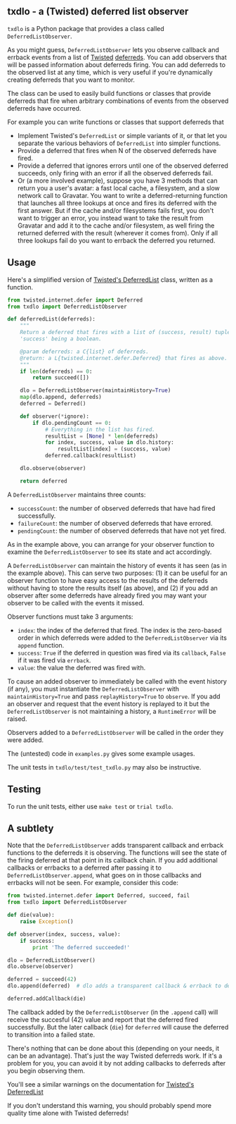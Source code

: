 ## txdlo - a (Twisted) deferred list observer

`txdlo` is a Python package that provides a class called `DeferredListObserver`.

As you might guess, `DeferredListObserver` lets you observe callback and
errback events from a list of [Twisted](http://twistedmatrix.com)
[deferreds](http://twistedmatrix.com/documents/current/core/howto/defer.html). You
can add observers that will be passed information about deferreds firing.
You can add deferreds to the observed list at any time, which is very
useful if you're dynamically creating deferreds that you want to monitor.

The class can be used to easily build functions or classes that provide
deferreds that fire when arbitrary combinations of events from the observed
deferreds have occurred.

For example you can write functions or classes that support deferreds that

* Implement Twisted's `DeferredList` or simple variants of it, or that let
  you separate the various behaviors of `DeferredList` into simpler
  functions.
* Provide a deferred that fires when N of the observed deferreds have fired.
* Provide a deferred that ignores errors until one of the observed deferred
  succeeds, only firing with an error if all the observed deferreds fail.
* Or (a more involved example), suppose you have 3 methods that can return
  you a user's avatar: a fast local cache, a filesystem, and a slow network
  call to Gravatar. You want to write a deferred-returning function that
  launches all three lookups at once and fires its deferred with the first
  answer. But if the cache and/or filesystems fails first, you don't want
  to trigger an error, you instead want to take the result from Gravatar
  and add it to the cache and/or filesystem, as well firing the returned
  deferred with the result (wherever it comes from). Only if all three
  lookups fail do you want to errback the deferred you returned.

## Usage

Here's a simplified version of
[Twisted's DeferredList](http://twistedmatrix.com/documents/current/api/twisted.internet.defer.DeferredList.html)
class, written as a function.

```python
from twisted.internet.defer import Deferred
from txdlo import DeferredListObserver

def deferredList(deferreds):
    """
    Return a deferred that fires with a list of (success, result) tuples,
    'success' being a boolean.

    @param deferreds: a C{list} of deferreds.
    @return: a L{twisted.internet.defer.Deferred} that fires as above.
    """
    if len(deferreds) == 0:
        return succeed([])

    dlo = DeferredListObserver(maintainHistory=True)
    map(dlo.append, deferreds)
    deferred = Deferred()

    def observer(*ignore):
        if dlo.pendingCount == 0:
            # Everything in the list has fired.
            resultList = [None] * len(deferreds)
            for index, success, value in dlo.history:
                resultList[index] = (success, value)
            deferred.callback(resultList)

    dlo.observe(observer)

    return deferred
```

A `DeferredListObserver` maintains three counts:

* `successCount`: the number of observed deferreds that have had fired successfully.
* `failureCount`: the number of observed deferreds that have errored.
* `pendingCount`: the number of observed deferreds that have not yet fired.

As in the example above, you can arrange for your observer function to
examine the `DeferredListObserver` to see its state and act accordingly.

A `DeferredListObserver` can maintain the history of events it has seen (as
in the example above). This can serve two purposes: (1) it can be useful
for an observer function to have easy access to the results of the
deferreds without having to store the results itself (as above), and (2) if
you add an observer after some deferreds have already fired you may want
your observer to be called with the events it missed.

Observer functions must take 3 arguments:

* `index`: the index of the deferred that fired. The index is the
  zero-based order in which deferreds were added to the
  `DeferredListObserver` via its `append` function.
* `success`: `True` if the deferred in question was fired via its
  `callback`, `False` if it was fired via `errback`.
* `value`: the value the deferred was fired with.

To cause an added observer to immediately be called with the event history
(if any), you must instantiate the `DeferredListObserver` with
`maintainHistory=True` and pass `replayHistory=True` to `observe`. If you
add an observer and request that the event history is replayed to it but
the `DeferredListObserver` is not maintaining a history, a `RuntimeError`
will be raised.

Observers added to a `DeferredListObserver` will be called in the order
they were added.

The (untested) code in `examples.py` gives some example usages.

The unit tests in `txdlo/test/test_txdlo.py` may also be instructive.

## Testing

To run the unit tests, either use `make test` or `trial txdlo`.

## A subtlety

Note that the `DeferredListObserver` adds transparent callback and errback
functions to the deferreds it is observing. The functions will see the
state of the firing deferred at that point in its callback chain. If you
add additional callbacks or errbacks to a deferred after passing it to
`DeferredListObserver.append`, what goes on in those callbacks and errbacks
will not be seen. For example, consider this code:

```python
from twisted.internet.defer import Deferred, succeed, fail
from txdlo import DeferredListObserver

def die(value):
    raise Exception()

def observer(index, success, value):
    if success:
        print 'The deferred succeeded!'

dlo = DeferredListObserver()
dlo.observe(observer)

deferred = succeed(42)
dlo.append(deferred)  # dlo adds a transparent callback & errback to deferred.

deferred.addCallback(die)
```

The callback added by the `DeferredListObserver` (in the `.append` call)
will receive the succesful (42) value and report that the deferred fired
successfully. But the later callback (`die`) for `deferred` will cause the
deferred to transition into a failed state.

There's nothing that can be done about this (depending on your needs, it
can be an advantage).  That's just the way Twisted deferreds work. If it's
a problem for you, you can avoid it by not adding callbacks to deferreds
after you begin observing them.

You'll see a similar warnings on the documentation for
[Twisted's DeferredList](http://twistedmatrix.com/documents/current/api/twisted.internet.defer.DeferredList.html)

If you don't understand this warning, you should probably spend more
quality time alone with Twisted deferreds!

